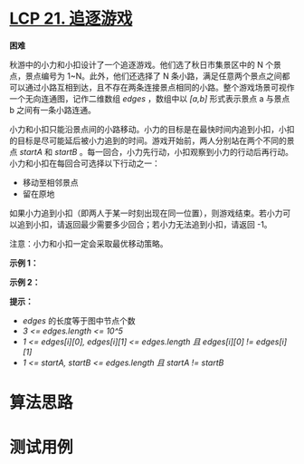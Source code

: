 # [LCP 21. 追逐游戏][cnTitle]

**困难**

秋游中的小力和小扣设计了一个追逐游戏。他们选了秋日市集景区中的 N 个景点，景点编号为 1~N。此外，他们还选择了 N 条小路，满足任意两个景点之间都可以通过小路互相到达，且不存在两条连接景点相同的小路。整个游戏场景可视作一个无向连通图，记作二维数组  *edges* ，数组中以  *[a,b]*  形式表示景点 a 与景点 b 之间有一条小路连通。


小力和小扣只能沿景点间的小路移动。小力的目标是在最快时间内追到小扣，小扣的目标是尽可能延后被小力追到的时间。游戏开始前，两人分别站在两个不同的景点  *startA*  和  *startB* 。每一回合，小力先行动，小扣观察到小力的行动后再行动。小力和小扣在每回合可选择以下行动之一：


- 移动至相邻景点 
- 留在原地


如果小力追到小扣（即两人于某一时刻出现在同一位置），则游戏结束。若小力可以追到小扣，请返回最少需要多少回合；若小力无法追到小扣，请返回 -1。


注意：小力和小扣一定会采取最优移动策略。


**示例 1：** 




**示例 2：** 




**提示：** 


-  *edges*  的长度等于图中节点个数 
-  *3 <= edges.length <= 10^5*  
-  *1 <= edges[i][0], edges[i][1] <= edges.length 且 edges[i][0] != edges[i][1]*  
-  *1 <= startA, startB <= edges.length 且 startA != startB* 




# 算法思路

# 测试用例
```
```

[cnTitle]: https://leetcode-cn.com/problems/Za25hA/
